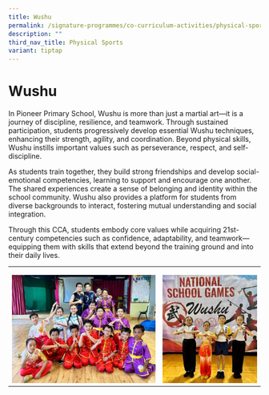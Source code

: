 ```yaml
---
title: Wushu
permalink: /signature-programmes/co-curriculum-activities/physical-sports/wushu/
description: ""
third_nav_title: Physical Sports
variant: tiptap
---
```

<h1>Wushu</h1>
<p>In Pioneer Primary School, Wushu is more than just a martial art—it is
a journey of discipline, resilience, and teamwork. Through sustained participation,
students progressively develop essential Wushu techniques, enhancing their
strength, agility, and coordination. Beyond physical skills, Wushu instills
important values such as perseverance, respect, and self-discipline.</p>
<p>As students train together, they build strong friendships and develop
social-emotional competencies, learning to support and encourage one another.
The shared experiences create a sense of belonging and identity within
the school community. Wushu also provides a platform for students from
diverse backgrounds to interact, fostering mutual understanding and social
integration.</p>
<p>Through this CCA, students embody core values while acquiring 21st-century
competencies such as confidence, adaptability, and teamwork—equipping them
with skills that extend beyond the training ground and into their daily
lives.</p>
<table style="minWidth: 50px">
<colgroup>
<col>
<col>
</colgroup>
<tbody>
<tr>
<td rowspan="1" colspan="1">
<p></p>
<div class="isomer-image-wrapper">
<img style="width: 100%;" height="auto" width="100%" alt="" src="/images/Wushu_1.jpg">
</div>
</td>
<td rowspan="1" colspan="1">
<p></p>
<div class="isomer-image-wrapper">
<img style="width: 100%" height="auto" width="100%" alt="" src="/images/Wushu_2.jpg">
</div>
</td>
</tr>
</tbody>
</table>
<p></p>